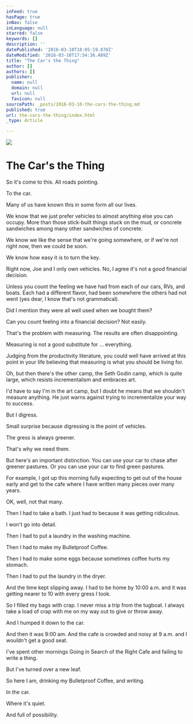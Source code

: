 ```yaml
---
inFeed: true
hasPage: true
inNav: false
inLanguage: null
starred: false
keywords: []
description: ''
datePublished: '2016-03-10T18:05:19.878Z'
dateModified: '2016-03-10T17:54:36.489Z'
title: "The Car's the Thing"
author: []
authors: []
publisher:
  name: null
  domain: null
  url: null
  favicon: null
sourcePath: _posts/2016-03-10-the-cars-the-thing.md
published: true
url: the-cars-the-thing/index.html
_type: Article

---
```

![](https://the-grid-user-content.s3-us-west-2.amazonaws.com/fc11890e-33c6-4267-9c6b-6f646a0cc383.jpg)

# The Car's the Thing

So it's come to this. All roads pointing. 

To the car.

Many of us have known this in some form all our lives.

We know that we just prefer vehicles to almost anything else you can occupy. More than those stick-built things stuck on the mud, or concrete sandwiches among many other sandwiches of concrete. 

We know we like the sense that we're going somewhere, or if we're not right now, then we could be soon.

We know how easy it is to turn the key.

Right now, Joe and I only own vehicles. No, I agree it's not a good financial decision.

Unless you count the feeling we have had from each of our cars, RVs, and boats. Each had a different flavor, had been somewhere the others had not went (yes dear, I know that's not grammatical).

Did I mention they were all well used when we bought them?

Can you count feeling into a financial decision? Not easily.

That's the problem with measuring. The results are often disappointing.

Measuring is not a good substitute for ... everything.

Judging from the productivity literature, you could well have arrived at this point in your life believing that measuring is what you should be living for.

Oh, but then there's the other camp, the Seth Godin camp, which is quite large, which resists incrementalism and embraces art.

I'd have to say I'm in the art camp, but I doubt he means that we shouldn't measure anything. He just warns against trying to incrementalize your way to success.

But I digress.

Small surprise because digressing is the point of vehicles.

The gress is always greener.

That's why we need them.

But here's an important distinction: You can use your car to chase after greener pastures. Or you can use your car to find green pastures.

For example, I got up this morning fully expecting to get out of the house early and get to the cafe where I have written many pieces over many years.

OK, well, not that many.

Then I had to take a bath. I just had to because it was getting ridiculous. 

I won't go into detail.

Then I had to put a laundry in the washing machine.

Then I had to make my Bulletproof Coffee.

Then I had to make some eggs because sometimes coffee hurts my stomach.

Then I had to put the laundry in the dryer.

And the time kept slipping away. I had to be home by 10:00 a.m. and it was getting nearer to 10 with every gress I took.

So I filled my bags with crap. I never miss a trip from the tugboat. I always take a load of crap with me on my way out to give or throw away.

And I humped it down to the car.

And then it was 9:00 am. And the cafe is crowded and noisy at 9 a.m. and I wouldn't get a good seat.

I've spent other mornings Going in Search of the Right Cafe and failing to write a thing.

But I've turned over a new leaf.

So here I am, drinking my Bulletproof Coffee, and writing. 

In the car.

Where it's quiet.

And full of possibility.
